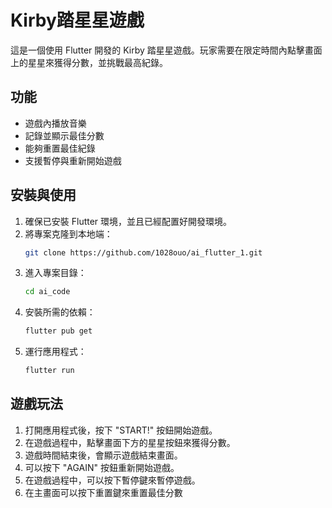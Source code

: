 # Kirby踏星星遊戲

這是一個使用 Flutter 開發的 Kirby 踏星星遊戲。玩家需要在限定時間內點擊畫面上的星星來獲得分數，並挑戰最高紀錄。

## 功能

- 遊戲內播放音樂
- 記錄並顯示最佳分數
- 能夠重置最佳紀錄
- 支援暫停與重新開始遊戲

## 安裝與使用

1. 確保已安裝 Flutter 環境，並且已經配置好開發環境。
2. 將專案克隆到本地端：
    ```sh
    git clone https://github.com/1028ouo/ai_flutter_1.git
    ```
3. 進入專案目錄：
    ```sh
    cd ai_code
    ```
4. 安裝所需的依賴：
    ```sh
    flutter pub get
    ```
5. 運行應用程式：
    ```sh
    flutter run
    ```

## 遊戲玩法

1. 打開應用程式後，按下 "START!" 按鈕開始遊戲。
2. 在遊戲過程中，點擊畫面下方的星星按鈕來獲得分數。
3. 遊戲時間結束後，會顯示遊戲結束畫面。
4. 可以按下 "AGAIN" 按鈕重新開始遊戲。
5. 在遊戲過程中，可以按下暫停鍵來暫停遊戲。
6. 在主畫面可以按下重置鍵來重置最佳分數


